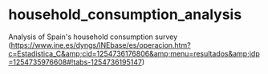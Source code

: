 # household_consumption_analysis
Analysis of Spain's household consumption survey (https://www.ine.es/dyngs/INEbase/es/operacion.htm?c=Estadistica_C&amp;cid=1254736176806&amp;menu=resultados&amp;idp=1254735976608#!tabs-1254736195147)
